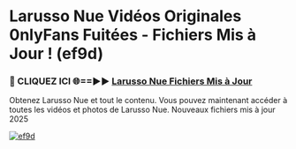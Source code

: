 # Larusso Nue Vidéos Originales 0nlyFans Fuitées - Fichiers Mis à Jour ! (ef9d)

<h3>🔴 CLIQUEZ ICI 🌐==►► <a href="https://tinyurl.com/2pmr4ezf" rel="nofollow">Larusso Nue Fichiers Mis à Jour</a></h3>

Obtenez Larusso Nue et tout le contenu. Vous pouvez maintenant accéder à toutes les vidéos et photos de Larusso Nue. Nouveaux fichiers mis à jour 2025

[![ef9d](https://i.imgur.com/6SNvagu.gif)](https://tinyurl.com/2pmr4ezf)
